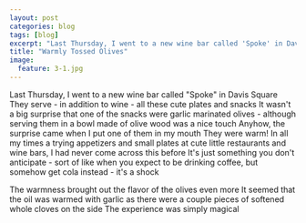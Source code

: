 ---layout: postcategories: blogtags: [blog]excerpt: "Last Thursday, I went to a new wine bar called 'Spoke' in Davis Square.  They serve - in addition to wine - all these cute plates and snacks..."title: "Warmly Tossed Olives"image:  feature: 3-1.jpg---Last Thursday, I went to a new wine bar called "Spoke" in Davis Square  They serve - in addition to wine - all these cute plates and snacks  It wasn't a big surprise that one of the snacks were garlic marinated olives - although serving them in a bowl made of olive wood was a nice touch  Anyhow, the surprise came when I put one of them in my mouth  They were warm!  In all my times a trying appetizers and small plates at cute little restaurants and wine bars, I had never come across this before  It's just something you don't anticipate - sort of like when you expect to be drinking coffee, but somehow get cola instead - it's a shockThe warmness brought out the flavor of the olives even more  It seemed that the oil was warmed with garlic as there were a couple pieces of softened whole cloves on the side  The experience was simply magical